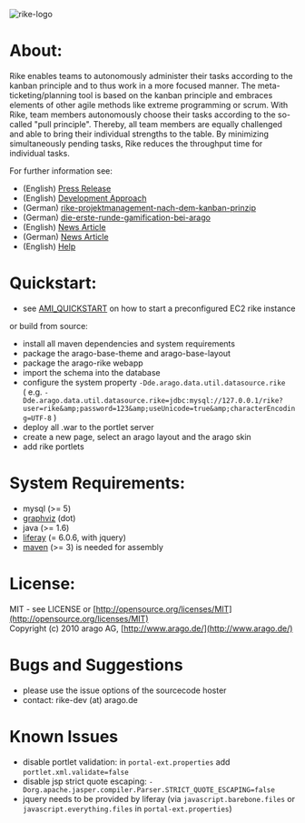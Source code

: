 ![rike-logo](https://github.com/arago/rike/raw/master/logo.png)

About:
=============

Rike enables teams to autonomously administer their tasks according to the kanban principle and to thus work in a more focused manner. The meta-ticketing/planning tool is based on the kanban principle and embraces elements of other agile methods like extreme programming or scrum. With Rike, team members autonomously choose their tasks according to the so-called "pull principle". Thereby, all team members are equally challenged and able to bring their 
individual strengths to the table. By minimizing simultaneously pending tasks, Rike reduces the throughput time for individual tasks.

  
For further information see:  

* (English) [Press Release](http://www.arago.de/news/arago-makes-project-management-tool-available-as-an-open-source-solution/)  
* (English) [Development Approach](https://github.com/arago/rike/blob/master/DEVELOPMENT_APPROACH.md)
* (German) [rike-projektmanagement-nach-dem-kanban-prinzip](http://www.automatisierungs-experten.de/rike-%E2%80%93-projektmanagement-nach-dem-kanban-prinzip/)
* (German) [die-erste-runde-gamification-bei-arago](http://www.automatisierungs-experten.de/die-erste-runde-gamification-bei-arago/)
* (English) [News Article](http://www.h-online.com/open/news/item/Rike-project-management-tool-open-sourced-1672595.html)
* (German) [News Article](http://www.heise.de/developer/meldung/arago-stellt-Projektmanagement-Tool-Rike-unter-Open-Source-Lizenz-1671177.html)
* (English) [Help](https://github.com/arago/rike/wiki)

Quickstart:
=============

* see [AMI_QUICKSTART](https://github.com/arago/rike/blob/master/AMI_QUICKSTART.md) on how to start a preconfigured EC2 rike instance

or build from source:

* install all maven dependencies and system requirements
* package the arago-base-theme and arago-base-layout
* package the arago-rike webapp
* import the schema into the database
* configure the system property `-Dde.arago.data.util.datasource.rike`  
( e.g. `-Dde.arago.data.util.datasource.rike=jdbc:mysql://127.0.0.1/rike?user=rike&amp;password=123&amp;useUnicode=true&amp;characterEncoding=UTF-8` )
* deploy all .war to the portlet server
* create a new page, select an arago layout and the arago skin
* add rike portlets

System Requirements:
=============

- mysql (>= 5)
- [graphviz](http://www.graphviz.org/) (dot)
- java (>= 1.6)
- [liferay](http://www.liferay.com/) (= 6.0.6, with jquery)
- [maven](http://maven.apache.org/) (>= 3) is needed for assembly

License:
=============

MIT - see LICENSE or [http://opensource.org/licenses/MIT](http://opensource.org/licenses/MIT)  
Copyright (c) 2010 arago AG, [http://www.arago.de/](http://www.arago.de/)

Bugs and Suggestions
=============

* please use the issue options of the sourcecode hoster
* contact: rike-dev (at) arago.de

Known Issues
=============

* disable portlet validation: in `portal-ext.properties` add `portlet.xml.validate=false`
* disable jsp strict quote escaping: `-Dorg.apache.jasper.compiler.Parser.STRICT_QUOTE_ESCAPING=false`
* jquery needs to be provided by liferay (via `javascript.barebone.files` or `javascript.everything.files` in `portal-ext.properties`)

 